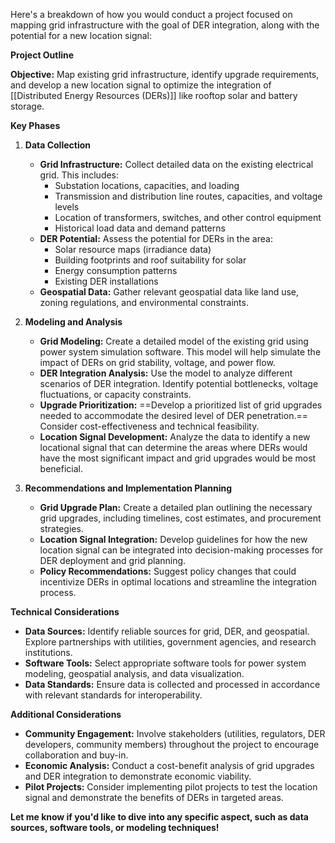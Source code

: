 Here's a breakdown of how you would conduct a project focused on mapping grid infrastructure with the goal of DER integration, along with the potential for a new location signal:

**Project Outline**

**Objective:** Map existing grid infrastructure, identify upgrade requirements, and develop a new location signal to optimize the integration of [[Distributed Energy Resources (DERs)]] like rooftop solar and battery storage.

**Key Phases**

1. **Data Collection**
    
    - **Grid Infrastructure:** Collect detailed data on the existing electrical grid. This includes:
        - Substation locations, capacities, and loading
        - Transmission and distribution line routes, capacities, and voltage levels
        - Location of transformers, switches, and other control equipment
        - Historical load data and demand patterns
    - **DER Potential:** Assess the potential for DERs in the area:
        - Solar resource maps (irradiance data)
        - Building footprints and roof suitability for solar
        - Energy consumption patterns
        - Existing DER installations
    - **Geospatial Data:** Gather relevant geospatial data like land use, zoning regulations, and environmental constraints.
    
1. **Modeling and Analysis**
    
    - **Grid Modeling:** Create a detailed model of the existing grid using power system simulation software. This model will help simulate the impact of DERs on grid stability, voltage, and power flow.
    - **DER Integration Analysis:** Use the model to analyze different scenarios of DER integration. Identify potential bottlenecks, voltage fluctuations, or capacity constraints.
    - **Upgrade Prioritization:** ==Develop a prioritized list of grid upgrades needed to accommodate the desired level of DER penetration.== Consider cost-effectiveness and technical feasibility.
    - **Location Signal Development:** Analyze the data to identify a new locational signal that can determine the areas where DERs would have the most significant impact and grid upgrades would be most beneficial.

1. **Recommendations and Implementation Planning**
    
    - **Grid Upgrade Plan:** Create a detailed plan outlining the necessary grid upgrades, including timelines, cost estimates, and procurement strategies.
    - **Location Signal Integration:** Develop guidelines for how the new location signal can be integrated into decision-making processes for DER deployment and grid planning.
    - **Policy Recommendations:** Suggest policy changes that could incentivize DERs in optimal locations and streamline the integration process.

**Technical Considerations**

- **Data Sources:** Identify reliable sources for grid, DER, and geospatial. Explore partnerships with utilities, government agencies, and research institutions.
- **Software Tools:** Select appropriate software tools for power system modeling, geospatial analysis, and data visualization.
- **Data Standards:** Ensure data is collected and processed in accordance with relevant standards for interoperability.

**Additional Considerations**

- **Community Engagement:** Involve stakeholders (utilities, regulators, DER developers, community members) throughout the project to encourage collaboration and buy-in.
- **Economic Analysis:** Conduct a cost-benefit analysis of grid upgrades and DER integration to demonstrate economic viability.
- **Pilot Projects:** Consider implementing pilot projects to test the location signal and demonstrate the benefits of DERs in targeted areas.

**Let me know if you'd like to dive into any specific aspect, such as data sources, software tools, or modeling techniques!**